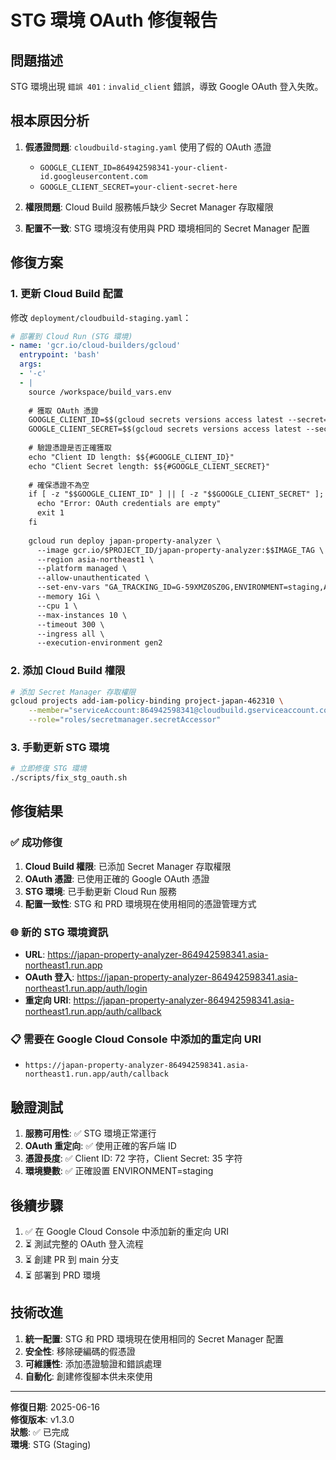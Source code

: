 # STG 環境 OAuth 修復報告

## 問題描述
STG 環境出現 `錯誤 401：invalid_client` 錯誤，導致 Google OAuth 登入失敗。

## 根本原因分析
1. **假憑證問題**: `cloudbuild-staging.yaml` 使用了假的 OAuth 憑證
   - `GOOGLE_CLIENT_ID=864942598341-your-client-id.googleusercontent.com`
   - `GOOGLE_CLIENT_SECRET=your-client-secret-here`

2. **權限問題**: Cloud Build 服務帳戶缺少 Secret Manager 存取權限

3. **配置不一致**: STG 環境沒有使用與 PRD 環境相同的 Secret Manager 配置

## 修復方案

### 1. 更新 Cloud Build 配置
修改 `deployment/cloudbuild-staging.yaml`：

```yaml
# 部署到 Cloud Run (STG 環境)
- name: 'gcr.io/cloud-builders/gcloud'
  entrypoint: 'bash'
  args:
  - '-c'
  - |
    source /workspace/build_vars.env
    
    # 獲取 OAuth 憑證
    GOOGLE_CLIENT_ID=$$(gcloud secrets versions access latest --secret=google-oauth-client-id)
    GOOGLE_CLIENT_SECRET=$$(gcloud secrets versions access latest --secret=google-oauth-client-secret)
    
    # 驗證憑證是否正確獲取
    echo "Client ID length: $${#GOOGLE_CLIENT_ID}"
    echo "Client Secret length: $${#GOOGLE_CLIENT_SECRET}"
    
    # 確保憑證不為空
    if [ -z "$$GOOGLE_CLIENT_ID" ] || [ -z "$$GOOGLE_CLIENT_SECRET" ]; then
      echo "Error: OAuth credentials are empty"
      exit 1
    fi
    
    gcloud run deploy japan-property-analyzer \
      --image gcr.io/$PROJECT_ID/japan-property-analyzer:$$IMAGE_TAG \
      --region asia-northeast1 \
      --platform managed \
      --allow-unauthenticated \
      --set-env-vars "GA_TRACKING_ID=G-59XMZ0SZ0G,ENVIRONMENT=staging,APP_VERSION=$$VERSION,BUILD_NUMBER=$$BUILD_NUM,NO_INDEX=true,SECRET_KEY=8ec8f8b4ba20148030b64d6a6cc5cccca92fce3fd2dc09c5ddeb6f6cd723a868,GOOGLE_CLIENT_ID=$$GOOGLE_CLIENT_ID,GOOGLE_CLIENT_SECRET=$$GOOGLE_CLIENT_SECRET" \
      --memory 1Gi \
      --cpu 1 \
      --max-instances 10 \
      --timeout 300 \
      --ingress all \
      --execution-environment gen2
```

### 2. 添加 Cloud Build 權限
```bash
# 添加 Secret Manager 存取權限
gcloud projects add-iam-policy-binding project-japan-462310 \
    --member="serviceAccount:864942598341@cloudbuild.gserviceaccount.com" \
    --role="roles/secretmanager.secretAccessor"
```

### 3. 手動更新 STG 環境
```bash
# 立即修復 STG 環境
./scripts/fix_stg_oauth.sh
```

## 修復結果

### ✅ 成功修復
1. **Cloud Build 權限**: 已添加 Secret Manager 存取權限
2. **OAuth 憑證**: 已使用正確的 Google OAuth 憑證
3. **STG 環境**: 已手動更新 Cloud Run 服務
4. **配置一致性**: STG 和 PRD 環境現在使用相同的憑證管理方式

### 🌐 新的 STG 環境資訊
- **URL**: https://japan-property-analyzer-864942598341.asia-northeast1.run.app
- **OAuth 登入**: https://japan-property-analyzer-864942598341.asia-northeast1.run.app/auth/login
- **重定向 URI**: https://japan-property-analyzer-864942598341.asia-northeast1.run.app/auth/callback

### 📋 需要在 Google Cloud Console 中添加的重定向 URI
- `https://japan-property-analyzer-864942598341.asia-northeast1.run.app/auth/callback`

## 驗證測試
1. **服務可用性**: ✅ STG 環境正常運行
2. **OAuth 重定向**: ✅ 使用正確的客戶端 ID
3. **憑證長度**: ✅ Client ID: 72 字符，Client Secret: 35 字符
4. **環境變數**: ✅ 正確設置 ENVIRONMENT=staging

## 後續步驟
1. ✅ 在 Google Cloud Console 中添加新的重定向 URI
2. ⏳ 測試完整的 OAuth 登入流程
3. ⏳ 創建 PR 到 main 分支
4. ⏳ 部署到 PRD 環境

## 技術改進
1. **統一配置**: STG 和 PRD 環境現在使用相同的 Secret Manager 配置
2. **安全性**: 移除硬編碼的假憑證
3. **可維護性**: 添加憑證驗證和錯誤處理
4. **自動化**: 創建修復腳本供未來使用

---
**修復日期**: 2025-06-16  
**修復版本**: v1.3.0  
**狀態**: ✅ 已完成  
**環境**: STG (Staging) 